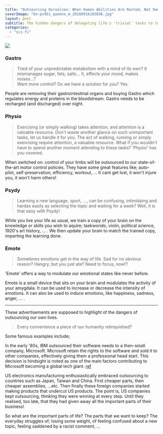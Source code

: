 ```yaml
---
title: "Outsourcing Ourselves: When Human Abilities Are Rented, Not Owned"
coverImage: "bn-pv951_queena_m_20160916103836.jpg"
layout: post
subtitle: The hidden dangers of delegating life's 'trivial' tasks to technology
categories: 
  - "sci-fi"
---
```


![]({{site.baseurl}}/assets/outsourced/{{page.coverImage}})

### Gastro

> Tried of your unpredictable metabolism with a mind of its own? It mismanages sugar, fats, salts... It, effects your mood, makes noises...?  
> Want more control? Do we have a solution for you? Yes.

People are removing their gastrointestinal organs and buying Gastro which regulates energy and proteins in the bloodstream. Gastro needs to be recharged (and discharged) over night.

### Physio

> Exercising (or simply walking) takes attention, and attention is a valuable resource. Don't waste another glance on such unimportant tasks, let us handle it for you.
> The act of walking, running or simply exercising require attention, a valuable resource. What if you wouldn't have to spend another moment attending to these tasks? 'Physio' has you covered.

When switched on: control of your limbs will be outsourced to our state-of-the-art motor control policies. They have some great features like; auto-pilot, self-preservation, efficiency, workout, ... It cant get lost, it won't injure you, it won't harm others!

### Psydy

> Learning a new language, sport, ..., can be confusing, intimidaing and hardas easily as selecting the topic and waiting for a week? Well, it is that easy with Psydy!

While you live your life as usual, we train a copy of your brain on the knowledge or skills you wish to aquire; taekwondo, violin, political science, 1920's art history, ... . We then update your brain to match the trained copy, imparting the learning done.

### Emote

> Sometimes emotions get in the way of life. Sad for no obvious reason? Hangry, but you just ate? Need to focus, now!?

'Emote' offers a way to modulate our emotional states like never before.

Emote is a small device that sits on your brain and modulates the activity of your amygdala. It can be used to increase or decrease the intensity of emotions. It can also be used to induce emotions, like happiness, sadness, anger, ... .

* * *

These advertisements are supposed to highlight of the dangers of outsourcing our own lives.

> Every convenience a piece of our humanity relinquished?

Some famous examples include;

In the early '80s, IBM outsourced their software needs to a then-small company, Microsoft. Microsoft retain the rights to the software and sold it to other companies, effectively giving them a professional head start. This decision is hindsight is noted as one of the main factors contributing to Microsoft becoming a global tech giant. [ref](https://spectrum.ieee.org/how-the-ibm-pc-won-then-lost-the-personal-computer-market)

US electronics manufacturing enthusiastically embraced outsourcing to countries such as Japan, Taiwan and China. First cheaper parts, then cheaper assemblies, ...etc. Then finally these foreign companies started making products that undercut US products. The point is, US companies kept outsourcing, thinking they were winning at every step. Until they realised, too late, that they had given away all the important parts of their business!

So what are the important parts of life? The parts that we want to keep? The everyday struggles of; losing some weight, of feeling confused about a new topic, feeling saddened by a racist comment, ...